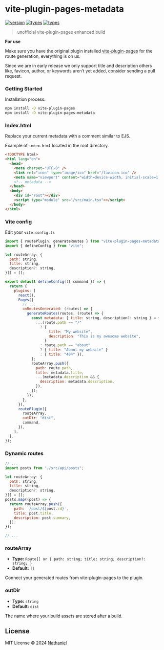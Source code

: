 # vite-plugin-pages-metadata

<a href="https://www.npmjs.com/package/vite-plugin-pages-metadata"><img src="https://badgen.net/npm/v/vite-plugin-pages-metadata" alt="version" /></a>
<a href="https://www.npmjs.com/package/vite-plugin-pages-metadata"><img src="https://badgen.net/npm/dm/vite-plugin-pages-metadata" alt="types" /></a>
<a href="https://github.com/nathanielrz/vite-plugin-pages-metadata/blob/main/src/types.ts"><img src="https://badgen.net/npm/types/vite-plugin-pages-metadata" alt="types" /></a>

> unofficial vite-plugin-pages enhanced build

**For use**

Make sure you have the original plugin installed [vite-plugin-pages](https://github.com/hannoeru/vite-plugin-pages) for the route generation, everything is on us.

Since we are in early release we only support title and description others like, favicon, author, or keywords aren't yet added, consider sending a pull request.

### Getting Started

Installation process.

```bash
npm install -D vite-plugin-pages
npm install -D vite-plugin-pages-metadata
```

### Index.html

Replace your current metadata with a comment similar to EJS.

Example of `index.html` located in the root directory.

```html
<!DOCTYPE html>
<html lang="en">
  <head>
    <meta charset="UTF-8" />
    <link rel="icon" type="image/ico" href="/favicon.ico" />
    <meta name="viewport" content="width=device-width, initial-scale=1.0" />
    <!-- metadata -->
  </head>
  <body>
    <div id="root"></div>
    <script type="module" src="/src/main.tsx"></script>
  </body>
</html>
```

### Vite config

Edit your `vite.config.ts`

```js
import { routePlugin, generateRoutes } from "vite-plugin-pages-metadata";
import { defineConfig } from "vite";

let routeArray: {
  path: string,
  title: string,
  description?: string,
}[] = [];

export default defineConfig(({ command }) => {
  return {
    plugins: [
      react(),
      Pages({
        // ...
        onRoutesGenerated: (routes) => {
          generateRoutes(routes, (route) => {
            const metadata: { title: string, description?: string } = {
              ...(route.path == "/"
                ? {
                    title: "My website",
                    description: "This is my awesome website",
                  }
                : route.path == "about"
                ? { title: "About my website" }
                : { title: "404" }),
            };
            routeArray.push({
              path: route.path,
              title: metadata.title,
              ...(metadata.description && {
                description: metadata.description,
              }),
            });
          });
        },
      }),
      routePlugin({
        routeArray,
        outDir: "dist",
        command,
      }),
    ],
  };
});
```

### Dynamic routes

```js
// ...
import posts from "./src/api/posts";

let routeArray: {
  path: string,
  title: string,
  description?: string,
}[] = [];
posts.map((post) => {
  return routeArray.push({
    path: `/post/${post.id}`,
    title: post.title,
    description: post.summary,
  });
});

// ...
```

### routeArray

- **Type:** `Route[] or { path: string; title: string; description?: string; }`
- **Default:** `[]`

Connect your generated routes from vite-plugin-pages to the plugin.

### outDir

- **Type:** `string`
- **Default:** `dist`

The name where your build assets are stored after a build.

## License

MIT License © 2024 [Nathaniel](https://github.com/nathanielrz)
